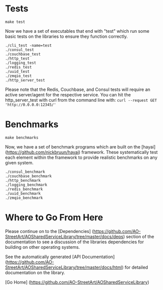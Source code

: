 # Tests

`make test`

Now we have a set of executables that end with "test" which run some basic tests on the libraries to ensure they function correctly.

    ./cli_test -name=test
    ./consul_test
    ./couchbase_test
    ./http_test
    ./logging_test
    ./redis_test
    ./uuid_test
    ./zmqio_test
    ./http_server_test

Please note that the Redis, Couchbase, and Consul tests will require an active server/agent for the respective service.
You can hit the http_server_test with curl from the command line with:
`curl --request GET 'http://0.0.0.0:12345/'`

# Benchmarks

`make benchmarks`

Now, we have a set of benchmark programs which are built on the [hayai] (https://github.com/nickbruun/hayai) framework.
These systematically test each element within the framework to provide realistic benchmarks on any given system.

    ./consul_benchmark
    ./couchbase_benchmark
    ./http_benchmark
    ./logging_benchmark
    ./redis_benchmark
    ./uuid_benchmark
    ./zmqio_benchmark

# Where to Go From Here
Please continue on to the [Dependencies] (https://github.com/AO-StreetArt/AOSharedServiceLibrary/tree/master/docs/deps) section of the documentation to see a discussion of the libraries dependencies for building on other operating systems.

See the automatically generated [API Documentation] (https://github.com/AO-StreetArt/AOSharedServiceLibrary/tree/master/docs/html) for detailed documentation on the library.


[Go Home] (https://github.com/AO-StreetArt/AOSharedServiceLibrary)
